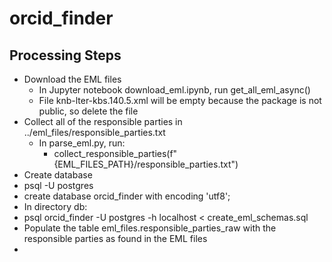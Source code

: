 # orcid_finder
## Processing Steps
* Download the EML files
  * In Jupyter notebook download_eml.ipynb, run get_all_eml_async()
  * File knb-lter-kbs.140.5.xml will be empty because the package is not public, so delete the file
* Collect all of the responsible parties in ../eml_files/responsible_parties.txt
  * In parse_eml.py, run:
    * collect_responsible_parties(f"{EML_FILES_PATH}/responsible_parties.txt") 
* Create database
 * psql -U postgres
  * create database orcid_finder with encoding 'utf8';
 * In directory db:
  * psql orcid_finder -U postgres -h localhost < create_eml_schemas.sql
* Populate the table eml_files.responsible_parties_raw with the responsible parties as found in the EML files
 * 
